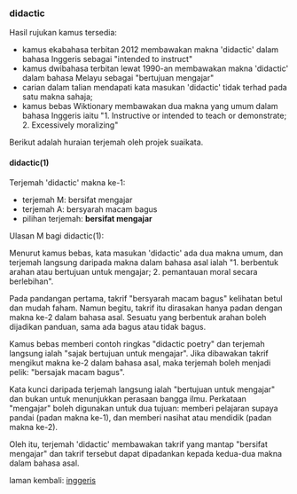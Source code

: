 ---
---

### didactic

Hasil rujukan kamus tersedia:

- kamus ekabahasa terbitan 2012 membawakan makna 'didactic'
dalam bahasa Inggeris sebagai "intended to instruct"
- kamus dwibahasa terbitan lewat 1990-an membawakan makna
'didactic' dalam bahasa Melayu sebagai "bertujuan mengajar"
- carian dalam talian mendapati kata masukan 'didactic'
tidak terhad pada satu makna sahaja;
- kamus bebas Wiktionary membawakan dua makna yang umum
dalam bahasa Inggeris iaitu "1. Instructive or intended to
teach or demonstrate; 2. Excessively moralizing"

Berikut adalah huraian terjemah oleh projek suaikata.

#### didactic(1)

Terjemah 'didactic' makna ke-1:

- terjemah M: bersifat mengajar
- terjemah A: bersyarah macam bagus
- pilihan terjemah: **bersifat mengajar**

Ulasan M bagi didactic(1):

Menurut kamus bebas, kata masukan 'didactic' ada dua makna
umum, dan terjemah langsung daripada makna dalam bahasa asal
ialah "1. berbentuk arahan atau bertujuan untuk mengajar; 2.
pemantauan moral secara berlebihan".

Pada pandangan pertama, takrif "bersyarah macam bagus"
kelihatan betul dan mudah faham. Namun begitu, takrif itu
dirasakan hanya padan dengan makna ke-2 dalam bahasa asal.
Sesuatu yang berbentuk arahan boleh dijadikan panduan, sama
ada bagus atau tidak bagus.

Kamus bebas memberi contoh ringkas "didactic poetry" dan
terjemah langsung ialah "sajak bertujuan untuk mengajar".
Jika dibawakan takrif mengikut makna ke-2 dalam bahasa asal,
maka terjemah boleh menjadi pelik: "bersajak macam bagus".

Kata kunci daripada terjemah langsung ialah "bertujuan untuk
mengajar" dan bukan untuk menunjukkan perasaan bangga ilmu.
Perkataan "mengajar" boleh digunakan untuk dua tujuan:
memberi pelajaran supaya pandai (padan makna ke-1), dan
memberi nasihat atau mendidik (padan makna ke-2).

Oleh itu, terjemah 'didactic' membawakan takrif yang mantap
"bersifat mengajar" dan takrif tersebut dapat dipadankan
kepada kedua-dua makna dalam bahasa asal.

laman kembali: [inggeris][0]

  [0]: ../inggeris.md
